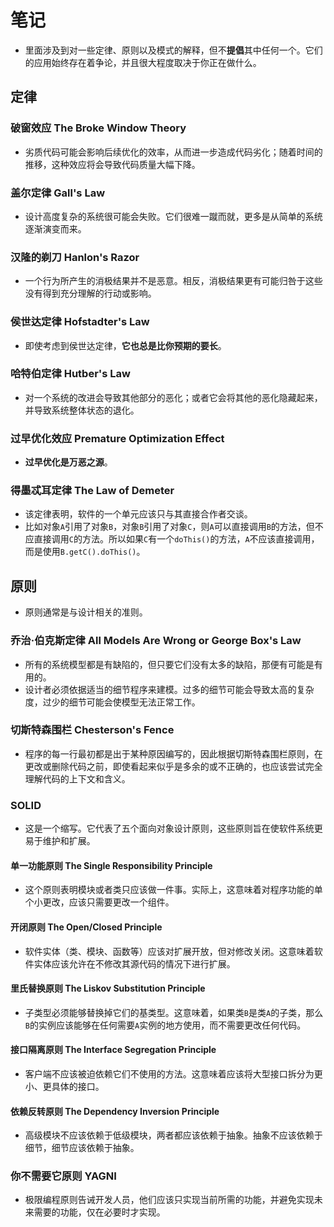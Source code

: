 # 笔记

- 里面涉及到对一些定律、原则以及模式的解释，但不**提倡**其中任何一个。它们的应用始终存在着争论，并且很大程度取决于你正在做什么。

## 定律

### 破窗效应 The Broke Window Theory

- 劣质代码可能会影响后续优化的效率，从而进一步造成代码劣化；随着时间的推移，这种效应将会导致代码质量大幅下降。

### 盖尔定律 Gall's Law

- 设计高度复杂的系统很可能会失败。它们很难一蹴而就，更多是从简单的系统逐渐演变而来。

### 汉隆的剃刀 Hanlon's Razor

- 一个行为所产生的消极结果并不是恶意。相反，消极结果更有可能归咎于这些没有得到充分理解的行动或影响。

### 侯世达定律 Hofstadter's Law

- 即使考虑到侯世达定律，**它也总是比你预期的要长**。

### 哈特伯定律 Hutber's Law

- 对一个系统的改进会导致其他部分的恶化；或者它会将其他的恶化隐藏起来，并导致系统整体状态的退化。

### 过早优化效应 Premature Optimization Effect

- **过早优化是万恶之源**。

### 得墨忒耳定律 The Law of Demeter

- 该定律表明，软件的一个单元应该只与其直接合作者交谈。
- 比如对象`A`引用了对象`B`，对象`B`引用了对象`C`，则`A`可以直接调用`B`的方法，但不应直接调用`C`的方法。所以如果`C`有一个`doThis()`的方法，`A`不应该直接调用，而是使用`B.getC().doThis()`。

## 原则

- 原则通常是与设计相关的准则。

### 乔治·伯克斯定律 All Models Are Wrong or George Box's Law

- 所有的系统模型都是有缺陷的，但只要它们没有太多的缺陷，那便有可能是有用的。
- 设计者必须依据适当的细节程序来建模。过多的细节可能会导致太高的复杂度，过少的细节可能会使模型无法正常工作。

### 切斯特森围栏 Chesterson's Fence

- 程序的每一行最初都是出于某种原因编写的，因此根据切斯特森围栏原则，在更改或删除代码之前，即使看起来似乎是多余的或不正确的，也应该尝试完全理解代码的上下文和含义。

### SOLID

- 这是一个缩写。它代表了五个面向对象设计原则，这些原则旨在使软件系统更易于维护和扩展。

#### 单一功能原则 The Single Responsibility Principle

- 这个原则表明模块或者类只应该做一件事。实际上，这意味着对程序功能的单个小更改，应该只需要更改一个组件。

#### 开闭原则 The Open/Closed Principle

- 软件实体（类、模块、函数等）应该对扩展开放，但对修改关闭。这意味着软件实体应该允许在不修改其源代码的情况下进行扩展。

#### 里氏替换原则 The Liskov Substitution Principle

- 子类型必须能够替换掉它们的基类型。这意味着，如果类`B`是类`A`的子类，那么`B`的实例应该能够在任何需要`A`实例的地方使用，而不需要更改任何代码。

#### 接口隔离原则 The Interface Segregation Principle

- 客户端不应该被迫依赖它们不使用的方法。这意味着应该将大型接口拆分为更小、更具体的接口。

#### 依赖反转原则 The Dependency Inversion Principle

- 高级模块不应该依赖于低级模块，两者都应该依赖于抽象。抽象不应该依赖于细节，细节应该依赖于抽象。

### 你不需要它原则 YAGNI

- 极限编程原则告诫开发人员，他们应该只实现当前所需的功能，并避免实现未来需要的功能，仅在必要时才实现。
